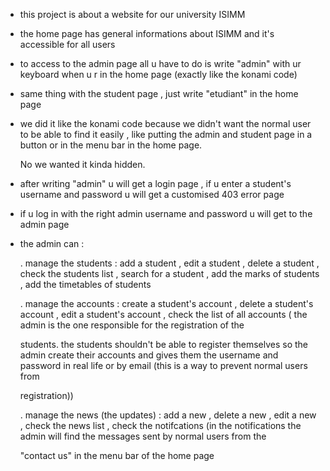 - this project is about a website for our university ISIMM

- the home page has general informations about ISIMM and it's accessible for all users

- to access to the admin page all u have to do is write "admin" with ur keyboard when u r in the home page (exactly like the konami code)

- same thing with the student page , just write "etudiant" in the home page

- we did it like the konami code because we didn't want the normal user to be able to find it easily , like putting the admin and student page in a button or in the menu bar in the home page.

  No we wanted it kinda hidden.

- after writing "admin" u will get a login page , if u enter a student's username and password u will get a customised 403 error page

- if u log in with the right admin username and password u will get to the admin page

- the admin can :

  . manage the students : add a student , edit a student , delete a student , check the students list , search for a student , add the marks of students , add the timetables of students

  . manage the accounts : create a student's account , delete a student's account , edit a student's account , check the list of all accounts ( the admin is the one responsible for the registration of the

  students. the students shouldn't be able to register themselves so the admin create their accounts and gives them the username and password in real life or by email (this is a way to prevent normal users from

  registration))

  . manage the news (the updates) : add a new , delete a new , edit a new , check the news list , check the notifcations (in the notifications the admin will find the messages sent by normal users from the

  "contact us" in the menu bar of the home page


